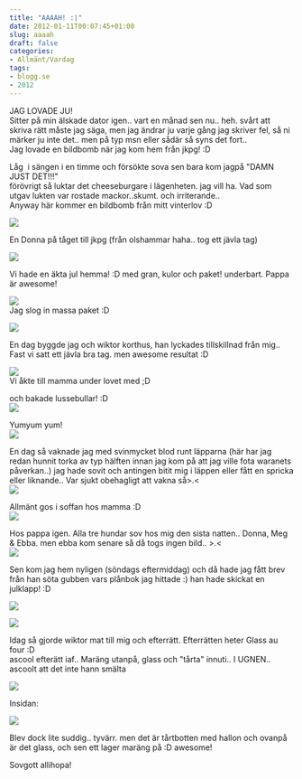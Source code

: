 ```yaml
---
title: "AAAAH! :|"
date: 2012-01-11T00:07:45+01:00
slug: aaaah
draft: false
categories:
- Allmänt/Vardag
tags:
- blogg.se
- 2012
---
```

JAG LOVADE JU!  
Sitter på min älskade dator igen.. vart en månad sen nu.. heh. svårt att skriva rätt måste jag säga, men jag ändrar ju varje gång jag skriver fel, så ni märker ju inte det.. men på typ msn eller sådär så syns det fort..  
Jag lovade en bildbomb när jag kom hem från jkpg! :D  
  
Låg  i sängen i en timme och försökte sova sen bara kom jagpå "DAMN JUST DET!!!"  
förövrigt så luktar det cheeseburgare i lägenheten. jag vill ha. Vad som utgav lukten var rostade mackor..skumt. och irriterande..  
Anyway här kommer en bildbomb från mitt vinterlov :D  
  
![](/assets/images/blogg.se/wp_002027_183854372.jpg)  
  
En Donna på tåget till jkpg (från olshammar haha.. tog ett jävla tag)  
  
  
  
![](/assets/images/blogg.se/wp_002071_183854631.jpg)  
  
Vi hade en äkta jul hemma! :D med gran, kulor och paket! underbart. Pappa är awesome!  
  
  
![](/assets/images/blogg.se/wp_002069_183854715.jpg)  
Jag slog in massa paket :D  
  
  
  
  
![](/assets/images/blogg.se/wp_002074_183854827.jpg)  
  
En dag byggde jag och wiktor korthus, han lyckades tillskillnad från mig.. Fast vi satt ett jävla bra tag. men awesome resultat :D  
  
  
![](/assets/images/blogg.se/wp_002075_183855027.jpg)  
Vi åkte till mamma under lovet med ;D  
  
och bakade lussebullar! :D  
![](/assets/images/blogg.se/wp_002083_183855221.jpg)  
  
  
Yumyum yum!  
![](https://cdn1.cdnme.se/cdn/9-1/701517/images/2012/wp_002086_183855310.jpg)  
  
  
  
En dag så vaknade jag med svinmycket blod runt läpparna (här har jag redan hunnit torka av typ hälften innan jag kom på att jag ville fota waranets påverkan..) jag hade sovit och antingen bitit mig i läppen eller fått en spricka eller liknande.. Var sjukt obehagligt att vakna så>.<  
![](/assets/images/blogg.se/wp_002093_183855357.jpg)  
  
  
  
Allmänt gos i soffan hos mamma :D  
![](/assets/images/blogg.se/wp_002108_183855660.jpg)  
  
  
  
Hos pappa igen. Alla tre hundar sov hos mig den sista natten.. Donna, Meg & Ebba. men ebba kom senare så då togs ingen bild.. >.<  
![](/assets/images/blogg.se/wp_002131_183855735.jpg)  
  
  
Sen kom jag hem nyligen (söndags eftermiddag) och då hade jag fått brev från han söta gubben vars plånbok jag hittade :) han hade skickat en julklapp! :D  
  
![](/assets/images/blogg.se/wp_002133_183855888.jpg)  
  
![](https://cdn3.cdnme.se/cdn/9-1/701517/images/2012/wp_002134_183855930.jpg)  
  
  
Idag så gjorde wiktor mat till mig och efterrätt. Efterrätten heter Glass au four :D  
ascool efterätt iaf.. Maräng utanpå, glass och "tårta" innuti.. I UGNEN.. ascoolt att det inte hann smälta  
  
![](/assets/images/blogg.se/wp_002135_183856056.jpg)  
  
Insidan:  
  
![](https://cdn1.cdnme.se/cdn/9-1/701517/images/2012/wp_002136_183856097.jpg)  
  
Blev dock lite suddig.. tyvärr. men det är tårtbotten med hallon och ovanpå är det glass, och sen ett lager maräng på :D awesome!  
  
Sovgott allihopa!